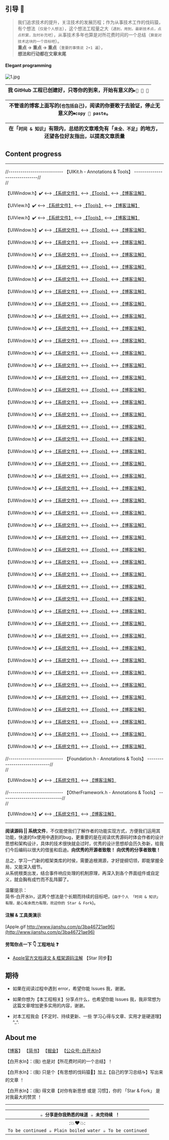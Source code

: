 

## 引导 📌 

>我们追求技术的提升，关注技术的发展历程；作为从事技术工作的伐码猿，有个想法（`仅是个人想法`），这个想法工程量之大（`遇到，用到，最新技术点，点点积累，及时补充吧`），从事技术多年也算是对所花费时间的一个总结（`算是对技术这块的一个目标吧`）。       
>**重点 -> 重点 -> 重点**（`重要的事情说 2+1 遍`），        
>**想法和行动都在文章末尾**



#### Elegant programming


![1.jpg](http://upload-images.jianshu.io/upload_images/2230763-dd8d095f084e3ca0.jpg?imageMogr2/auto-orient/strip%7CimageView2/2/w/1240)




| 我 GitHub 工程已创建好，只等你的到来，开始有意义的`▶️👀 👬 👄` |
|:-:|

| 不管谁的博客上面写的(`也包括自己`)，阅读的你要敢于去验证，停止无意义的`⏹copy 👬 paste`。 |
|:-:|


| 在「`时间 & 知识`」有限内，总结的文章难免有「`未全、不足`」的地方，还望各位好友指出，以提高文章质量 |
|:-:|




## Content progress
***
 //--------------------------- 【UIKit.h - Annotations & Tools】 ------------------------------//  
 //

【UIWindow.h】✔️ <——>  [【系统文件】](https://github.com/CustomPBWaters/Framework-Annotations-Tools/blob/master/Framework-Annotations%20%26%20Tools/MyUIKit-Annotations/UIView/UIWindow.h)  <——>  [【Tools】]()  <——>  [【博客注解】]() 

【UIView.h】✔️ <——>  [【系统文件】](https://github.com/CustomPBWaters/Framework-Annotations-Tools/blob/master/Framework-Annotations%20%26%20Tools/MyUIKit-Annotations/UIView/UIView.h)  <——>  [【Tools】](https://github.com/CustomPBWaters/Framework-Annotations-Tools/blob/master/Framework-Annotations%20%26%20Tools/MyUIKit-Tools/UIView/UIView%2BFrame.h)  <——>  [【博客注解】](https://custompbwaters.github.io/官方译文+活用/UIView%20API%20官方译文.html) 

【UIView.h】✔️ <——>  [【系统文件】]()  <——>  [【Tools】]()  <——>  [【博客注解】]() 

【UIWindow.h】✔️ <——>  [【系统文件】]()  <——>  [【Tools】]()  <——>  [【博客注解】]() 

【UIWindow.h】✔️ <——>  [【系统文件】]()  <——>  [【Tools】]()  <——>  [【博客注解】]() 

【UIWindow.h】✔️ <——>  [【系统文件】]()  <——>  [【Tools】]()  <——>  [【博客注解】]() 

【UIWindow.h】✔️ <——>  [【系统文件】]()  <——>  [【Tools】]()  <——>  [【博客注解】]() 

【UIWindow.h】✔️ <——>  [【系统文件】]()  <——>  [【Tools】]()  <——>  [【博客注解】]() 

【UIWindow.h】✔️ <——>  [【系统文件】]()  <——>  [【Tools】]()  <——>  [【博客注解】]() 

【UIWindow.h】✔️ <——>  [【系统文件】]()  <——>  [【Tools】]()  <——>  [【博客注解】]() 

【UIWindow.h】✔️ <——>  [【系统文件】]()  <——>  [【Tools】]()  <——>  [【博客注解】]() 

【UIWindow.h】✔️ <——>  [【系统文件】]()  <——>  [【Tools】]()  <——>  [【博客注解】]() 

【UIWindow.h】✔️ <——>  [【系统文件】]()  <——>  [【Tools】]()  <——>  [【博客注解】]() 

【UIWindow.h】✔️ <——>  [【系统文件】]()  <——>  [【Tools】]()  <——>  [【博客注解】]() 

【UIWindow.h】✔️ <——>  [【系统文件】]()  <——>  [【Tools】]()  <——>  [【博客注解】]() 

【UIWindow.h】✔️ <——>  [【系统文件】]()  <——>  [【Tools】]()  <——>  [【博客注解】]() 

【UIWindow.h】✔️ <——>  [【系统文件】]()  <——>  [【Tools】]()  <——>  [【博客注解】]() 

【UIWindow.h】✔️ <——>  [【系统文件】]()  <——>  [【Tools】]()  <——>  [【博客注解】]() 

【UIWindow.h】✔️ <——>  [【系统文件】]()  <——>  [【Tools】]()  <——>  [【博客注解】]()

【UIWindow.h】✔️ <——>  [【系统文件】]()  <——>  [【Tools】]()  <——>  [【博客注解】]() 

【UIWindow.h】✔️ <——>  [【系统文件】]()  <——>  [【Tools】]()  <——>  [【博客注解】]() 

【UIWindow.h】✔️ <——>  [【系统文件】]()  <——>  [【Tools】]()  <——>  [【博客注解】]() 

【UIWindow.h】✔️ <——>  [【系统文件】]()  <——>  [【Tools】]()  <——>  [【博客注解】]() 

【UIWindow.h】✔️ <——>  [【系统文件】]()  <——>  [【Tools】]()  <——>  [【博客注解】]() 

【UIWindow.h】✔️ <——>  [【系统文件】]()  <——>  [【Tools】]()  <——>  [【博客注解】]() 

【UIWindow.h】✔️ <——>  [【系统文件】]()  <——>  [【Tools】]()  <——>  [【博客注解】]() 

【UIWindow.h】✔️ <——>  [【系统文件】]()  <——>  [【Tools】]()  <——>  [【博客注解】]() 

【UIWindow.h】✔️ <——>  [【系统文件】]()  <——>  [【Tools】]()  <——>  [【博客注解】]()

【UIWindow.h】✔️ <——>  [【系统文件】]()  <——>  [【Tools】]()  <——>  [【博客注解】]() 

【UIWindow.h】✔️ <——>  [【系统文件】]()  <——>  [【Tools】]()  <——>  [【博客注解】]() 

【UIWindow.h】✔️ <——>  [【系统文件】]()  <——>  [【Tools】]()  <——>  [【博客注解】]() 

【UIWindow.h】✔️ <——>  [【系统文件】]()  <——>  [【Tools】]()  <——>  [【博客注解】]() 

【UIWindow.h】✔️ <——>  [【系统文件】]()  <——>  [【Tools】]()  <——>  [【博客注解】]() 

【UIWindow.h】✔️ <——>  [【系统文件】]()  <——>  [【Tools】]()  <——>  [【博客注解】]() 

【UIWindow.h】✔️ <——>  [【系统文件】]()  <——>  [【Tools】]()  <——>  [【博客注解】]() 

【UIWindow.h】✔️ <——>  [【系统文件】]()  <——>  [【Tools】]()  <——>  [【博客注解】]() 

【UIWindow.h】✔️ <——>  [【系统文件】]()  <——>  [【Tools】]()  <——>  [【博客注解】]()

【UIWindow.h】✔️ <——>  [【系统文件】]()  <——>  [【Tools】]()  <——>  [【博客注解】]() 

【UIWindow.h】✔️ <——>  [【系统文件】]()  <——>  [【Tools】]()  <——>  [【博客注解】]() 

【UIWindow.h】✔️ <——>  [【系统文件】]()  <——>  [【Tools】]()  <——>  [【博客注解】]() 

【UIWindow.h】✔️ <——>  [【系统文件】]()  <——>  [【Tools】]()  <——>  [【博客注解】]() 

【UIWindow.h】✔️ <——>  [【系统文件】]()  <——>  [【Tools】]()  <——>  [【博客注解】]() 

【UIWindow.h】✔️ <——>  [【系统文件】]()  <——>  [【Tools】]()  <——>  [【博客注解】]() 

【UIWindow.h】✔️ <——>  [【系统文件】]()  <——>  [【Tools】]()  <——>  [【博客注解】]() 

【UIWindow.h】✔️ <——>  [【系统文件】]()  <——>  [【Tools】]()  <——>  [【博客注解】]() 

【UIWindow.h】✔️ <——>  [【系统文件】]()  <——>  [【Tools】]()  <——>  [【博客注解】]()

















































 //--------------------------- 【Foundation.h - Annotations & Tools】 ------------------------------//  
 //

【UIWindow.h】✔️ <——>  [【系统文件】]()  <——>  [【博客注解】]() 









 //--------------------------- 【OtherFramework.h - Annotations & Tools】 ------------------------------//  
 //

【UIWindow.h】✔️ <——>  [【系统文件】]()  <——>  [【博客注解】]() 


















***

**阅读源码 || 系统文件**，不仅能使我们了解作者的功能实现方式，方便我们运用其功能，快速的fix使用中遇到的bug，更重要的是在阅读优秀源码时体会作者的设计思想和架构设计，具体的技术很快就会过时，优秀的设计思想却会历久弥新，给我们今后编码以很大的借鉴和启迪。**向优秀的开源者致敬！**  **向优秀的分享者致敬！**

总之，学习一门新的框架类库的时侯，需要追根溯源，才好提纲切领，即能掌握全局，又能深入细节。  
从系统根类出发，结合事件响应处理的机制原理，再深入到各个界面组件或自定义，就会胸有成竹而不乱阵脚了。



温馨提示：   
简书-白开水ln，这两个想法是个长期而持续的目标吧，(`由于个人 「时间 & 知识」 有限，是心有余而力有限，欢迎你的 Star & Fork`)。





#### 注解 & 工具类演示

[Apple.gif http://www.jianshu.com/p/3ba46721ae96](http://www.jianshu.com/p/3ba46721ae96)
 


 
#### 劳驾你点一下 👇 工程地址 ❓ 

- [Apple官方文档译文 & 框架源码注解](https://github.com/CustomPBWaters/Apple-OfficialTranslation-SourceAnnotation) 【Star 同步👀】
 



## 期待

- 如果在阅读过程中遇到 error，希望你能 Issues 我，谢谢。

- 如果你想为【本工程相关】分享点什么，也希望你能 Issues 我，我非常想为这篇文章增加更多实用的内容，谢谢。

- 对本工程我会【不定时、持续更新、一些 学习心得与文章、实用才是硬道理】^_^.



## About me


【[博客](https://custompbwaters.github.io)】  【[简书](http://www.jianshu.com/u/fd745d76c816)】   【[掘金](https://juejin.im/post/5948b282da2f600067910186)】  【[公众号: 白开水ln](https://github.com/CustomPBWaters/Framework-Annotations-Category)】


【白开水ln】：(我) 也是对【所花费时间的一个总结】！

【白开水ln】：(我) 只是个【有思想的伐码猿🐒】加上【自己的学习总结☕️】写出来的文章 ！

【白开水ln】：(我) 得文章【对你有新思想 或是 习惯】，你的 「Star & Fork」 是对我最大的赞赏 ！





***
| `  ☕️ 分享是你我熟悉的味道 ☕️ 未完待续 ！` |
| :-: |
| :💥❤️💥: |
| `To be continued ☕️ Plain boiled water ☕️ To be continued` |

